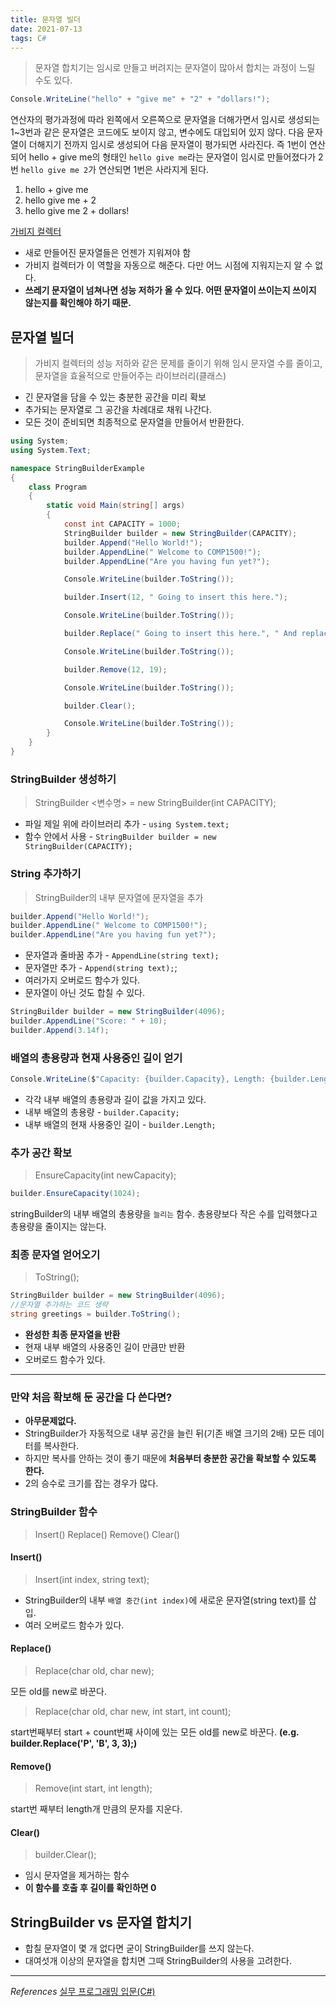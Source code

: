 ```yaml
---
title: 문자열 빌더
date: 2021-07-13
tags: C#
---
```


> 문자열 합치기는 임시로 만들고 버려지는 문자열이 많아서 합치는 과정이 느릴 수도 있다.

```c#
Console.WriteLine("hello" + "give me" + "2" + "dollars!");
```

연산자의 평가과정에 따라 왼쪽에서 오른쪽으로 문자열을 더해가면서 임시로 생성되는 1~3번과 같은 문자열은 코드에도 보이지 않고, 변수에도 대입되어 있지 않다. 다음 문자열이 더해지기 전까지 임시로 생성되어 다음 문자열이 평가되면 사라진다. 즉 1번이 연산되어 hello + give me의 형태인 `hello give me`라는 문자열이 임시로 만들어졌다가 2번 `hello give me 2`가 연산되면 1번은 사라지게 된다.

1. hello + give me
2. hello give me + 2
3. hello give me 2 + dollars!

<u>가비지 컬렉터</u>

- 새로 만들어진 문자열들은 언젠가 지워져야 함
- 가비지 컬렉터가 이 역할을 자동으로 해준다. 다만 어느 시점에 지워지는지 알 수 없다.
- **쓰레기 문자열이 넘쳐나면 성능 저하가 올 수 있다. 어떤 문자열이 쓰이는지 쓰이지 않는지를 확인해야 하기 때문.**

## 문자열 빌더

> 가비지 컬렉터의 성능 저하와 같은 문제를 줄이기 위해 임시 문자열 수를 줄이고, 문자열을 효율적으로 만들어주는 라이브러리(클래스)

- 긴 문자열을 담을 수 있는 충분한 공간을 미리 확보
- 추가되는 문자열로 그 공간을 차례대로 채워 나간다.
- 모든 것이 준비되면 최종적으로 문자열을 만들어서 반환한다.

```c#
using System;
using System.Text;

namespace StringBuilderExample
{
    class Program
    {
        static void Main(string[] args)
        {
            const int CAPACITY = 1000;
            StringBuilder builder = new StringBuilder(CAPACITY);
            builder.Append("Hello World!");
            builder.AppendLine(" Welcome to COMP1500!");
            builder.AppendLine("Are you having fun yet?");

            Console.WriteLine(builder.ToString());

            builder.Insert(12, " Going to insert this here.");

            Console.WriteLine(builder.ToString());

            builder.Replace(" Going to insert this here.", " And replace this.");

            Console.WriteLine(builder.ToString());

            builder.Remove(12, 19);

            Console.WriteLine(builder.ToString());

            builder.Clear();

            Console.WriteLine(builder.ToString());
        }
    }
}
```

### StringBuilder 생성하기

> StringBuilder <변수명> = new StringBuilder(int CAPACITY);

- 파일 제일 위에 라이브러리 추가 - `using System.text;`
- 함수 안에서 사용 - `StringBuilder builder = new StringBuilder(CAPACITY);`

### String 추가하기

> StringBuilder의 내부 문자열에 문자열을 추가

```c#
builder.Append("Hello World!");
builder.AppendLine(" Welcome to COMP1500!");
builder.AppendLine("Are you having fun yet?");
```

- 문자열과 줄바꿈 추가 - `AppendLine(string text);`
- 문자열만 추가 - `Append(string text);`;
- 여러가지 오버로드 함수가 있다.
- 문자열이 아닌 것도 합칠 수 있다.

```c#
StringBuilder builder = new StringBuilder(4096);
builder.AppendLine("Score: " + 10);
builder.Append(3.14f);
```

### 배열의 총용량과 현재 사용중인 길이 얻기

```c#
Console.WriteLine($"Capacity: {builder.Capacity}, Length: {builder.Length}");
```

- 각각 내부 배열의 총용량과 길이 값을 가지고 있다.
- 내부 배열의 총용량 - `builder.Capacity;`
- 내부 배열의 현재 사용중인 길이 - `builder.Length;`

### 추가 공간 확보

> EnsureCapacity(int newCapacity);

```c#
builder.EnsureCapacity(1024);
```

stringBuilder의 내부 배열의 총용량을 `늘리는` 함수. 총용량보다 작은 수를 입력했다고 총용량을 줄이지는 않는다.

### 최종 문자열 얻어오기

> ToString();

```c#
StringBuilder builder = new StringBuilder(4096);
//문자열 추가하는 코드 생략
string greetings = builder.ToString();
```

- **완성한 최종 문자열을 반환**
- 현재 내부 배열의 사용중인 길이 만큼만 반환
- 오버로드 함수가 있다.

---

### 만약 처음 확보해 둔 공간을 다 쓴다면?

- **아무문제없다.**
- StringBuilder가 자동적으로 내부 공간을 늘린 뒤(기존 배열 크기의 2배) 모든 데이터를 복사한다.
- 하지만 복사를 안하는 것이 좋기 때문에 **처음부터 충분한 공간을 확보할 수 있도록 한다.**
- 2의 승수로 크기를 잡는 경우가 많다.

### StringBuilder 함수

> Insert()
> Replace()
> Remove()
> Clear()

#### Insert()

> Insert(int index, string text);

- StringBuilder의 내부 `배열 중간(int index)`에 새로운 문자열(string text)를 삽입.
- 여러 오버로드 함수가 있다.

#### Replace()

> Replace(char old, char new);

모든 old를 new로 바꾼다.

> Replace(char old, char new, int start, int count);

start번째부터 start + count번째 사이에 있는 모든 old를 new로 바꾼다. **(e.g. builder.Replace('P', 'B', 3, 3);)**

#### Remove()

> Remove(int start, int length);

start번 째부터 length개 만큼의 문자를 지운다.

#### Clear()

> builder.Clear();

- 임시 문자열을 제거하는 함수
- **이 함수를 호출 후 길이를 확인하면 0**

## StringBuilder vs 문자열 합치기

- 합칠 문자열이 몇 개 없다면 굳이 StringBuilder를 쓰지 않는다.
- 대여섯개 이상의 문자열을 합치면 그때 StringBuilder의 사용을 고려한다.

---

_References_
[실무 프로그래밍 입문(C#)](https://www.udemy.com/share/101tfkAEYTcVxXTXQJ/)
